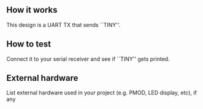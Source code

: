 <!---

This file is used to generate your project datasheet. Please fill in the information below and delete any unused
sections.

You can also include images in this folder and reference them in the markdown. Each image must be less than
512 kb in size, and the combined size of all images must be less than 1 MB.
-->

## How it works

This design is a UART TX that sends ``TINY''.

## How to test

Connect it to your serial receiver and see if ``TINY'' gets printed.

## External hardware

List external hardware used in your project (e.g. PMOD, LED display, etc), if any
